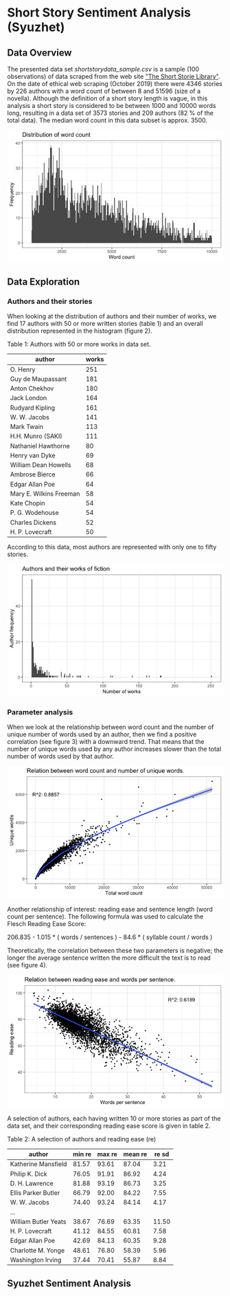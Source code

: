# Short Story Sentiment Analysis (Syuzhet)
 
## Data Overview

The presented data set *shortstorydata_sample.csv* is a sample (100 observations) of data scraped from the web site ["The Short Storie Library"](https://americanliterature.com/short-story-library). On the date of ethical web scraping (October 2019) there were 4346 stories by 226 authors with a word count of between 8 and 51596 (size of a novella). Although the definition of a short story length is vague, in this analysis a short story is considered to be between 1000 and 10000 words long, resulting in a data set of 3573 stories and 209 authors (82 % of the total data). The median word count in this data subset is approx. 3500.

![distribution](images/distwordcount.jpeg)

## Data Exploration

### Authors and their stories 

When looking at the distribution of authors and their number of works, we find 17 authors with 50 or more written stories (table 1) and an overall distribution represented in the histogram (figure 2).

Table 1: Authors with 50 or more works in data set.

| author | works |
| ---- | ----|
| O. Henry | 	251 |
| Guy de Maupassant|	181|
|Anton Chekhov	|180|
|Jack London	|164|
|Rudyard Kipling	|161|
|W. W. Jacobs|	141|
|Mark Twain|	113|
|H.H. Munro (SAKI)|	111|
|Nathaniel Hawthorne|	80|
|Henry van Dyke|	69|
|William Dean Howells|	68|
|Ambrose Bierce|	66|
|Edgar Allan Poe|	64|
|Mary E. Wilkins Freeman|	58|
|Kate Chopin|	54|
|P. G. Wodehouse|	54|
|Charles Dickens|	52|
|H. P. Lovecraft	|50|

According to this data, most authors are represented with only one to fifty stories.

![distribution](images/distauthorworks.jpeg)

### Parameter analysis

When we look at the relationship between word count and the number of unique number of words used by an author, then we find a positive correlation (see figure 3) with a downward trend. That means that the number of unique words used by any author increases slower than the total number of words used by that author.

![distribution](images/relwcuw.jpeg)

Another relationship of interest: reading ease and sentence length (word count per sentence). The following formula was used to calculate the Flesch Reading Ease Score:

206.835 - 1.015 * ( words / sentences ) - 84.6 * ( syllable count / words )

Theoretically, the correlation between these two parameters is negative; the longer the average sentence written the more difficult the text is to read (see figure 4).

![distribution](images/reresl.jpeg)

A selection of authors, each having written 10 or more stories as part of the data set, and their corresponding reading ease score is given in table 2.

Table 2: A selection of authors and reading ease (re)

|author|min re|max re|mean re|re sd|
|----|----|----|----|----|
|Katherine Mansfield|	81.57	|93.61|	87.04|	3.21|
|	Philip K. Dick	|76.05|	91.91|	86.92|	4.24|
|	D. H. Lawrence|	81.88	|93.19|	86.73|	3.25|
|	Ellis Parker Butler	|66.79|	92.00|	84.22|	7.55|
|	W. W. Jacobs	|74.40|	93.24|	84.14|	4.17|
|...||||
|	William Butler Yeats|	38.67|	76.69|	63.35|	11.50|
|	H. P. Lovecraft	|41.12	|84.55|	60.81|	7.58|
|	Edgar Allan Poe|	42.69|	84.13|	60.35|	9.28|
|	Charlotte M. Yonge|	48.61|	76.80|	58.39|	5.96|
|	Washington Irving|	37.44|	70.41|	55.87|	8.84|

## Syuzhet Sentiment Analysis
